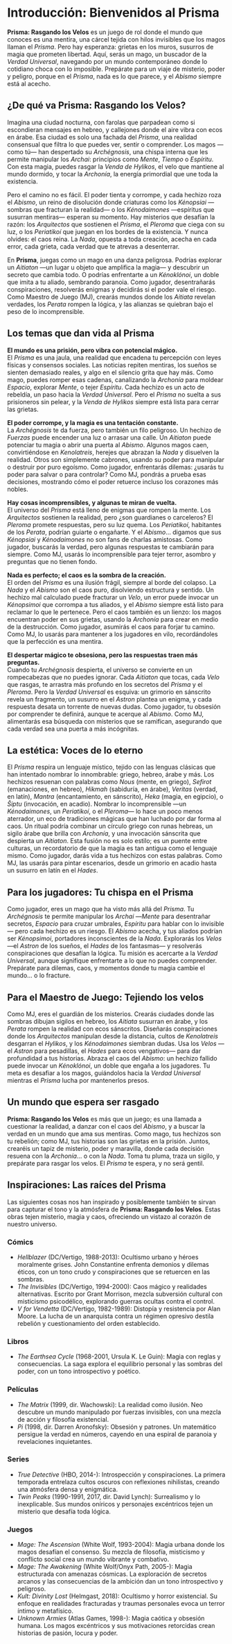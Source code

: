 # Introducción: Bienvenidos al Prisma

**Prisma: Rasgando los Velos** es un juego de rol donde el mundo que conoces es una mentira, una cárcel tejida con hilos invisibles que los magos llaman el *Prisma*. Pero hay esperanza: grietas en los muros, susurros de magia que prometen libertad. Aquí, serás un mago, un buscador de la *Verdad Universal*, navegando por un mundo contemporáneo donde lo cotidiano choca con lo imposible. Prepárate para un viaje de misterio, poder y peligro, porque en el *Prisma*, nada es lo que parece, y el *Abismo* siempre está al acecho.

## ¿De qué va Prisma: Rasgando los Velos?

Imagina una ciudad nocturna, con farolas que parpadean como si escondieran mensajes en hebreo, y callejones donde el aire vibra con ecos en árabe. Esa ciudad es solo una fachada del *Prisma*, una realidad consensual que filtra lo que puedes ver, sentir o comprender. Los magos —como tú— han despertado su *Archégnosis*, una chispa interna que les permite manipular los *Archai*: principios como *Mente*, *Tiempo* o *Espíritu*. Con esta magia, puedes rasgar la *Venda de Hylikos*, el velo que mantiene al mundo dormido, y tocar la *Archonía*, la energía primordial que une toda la existencia.

Pero el camino no es fácil. El poder tienta y corrompe, y cada hechizo roza el *Abismo*, un reino de disolución donde criaturas como los *Kénopsiai* —sombras que fracturan la realidad— o los *Kénodaimones* —espíritus que susurran mentiras— esperan su momento. Hay misterios que desafían la razón: los *Arquitectos* que sostienen el *Prisma*, el *Pleroma* que ciega con su luz, o los *Periatikoí* que juegan en los bordes de la existencia. Y nunca olvides: el caos reina. La *Nada*, opuesta a toda creación, acecha en cada error, cada grieta, cada verdad que te atrevas a desenterrar.

En **Prisma**, juegas como un mago en una danza peligrosa. Podrías explorar un *Aitiaton* —un lugar u objeto que amplifica la magia— y descubrir un secreto que cambia todo. O podrías enfrentarte a un *Kénoklónoi*, un doble que imita a tu aliado, sembrando paranoia. Como jugador, desentrañarás conspiraciones, resolverás enigmas y decidirás si el poder vale el riesgo. Como Maestro de Juego (MJ), crearás mundos donde los *Aitiata* revelan verdades, los *Perata* rompen la lógica, y las alianzas se quiebran bajo el peso de lo incomprensible.

## Los temas que dan vida al Prisma

**El mundo es una prisión, pero vibra con potencial mágico.**\
El *Prisma* es una jaula, una realidad que encadena tu percepción con leyes físicas y consensos sociales. Las noticias repiten mentiras, los sueños se sienten demasiado reales, y algo en el silencio grita que hay más. Como mago, puedes romper esas cadenas, canalizando la *Archonía* para moldear *Espacio*, explorar *Mente*, o tejer *Espíritu*. Cada hechizo es un acto de rebeldía, un paso hacia la *Verdad Universal*. Pero el *Prisma* no suelta a sus prisioneros sin pelear, y la *Venda de Hylikos* siempre está lista para cerrar las grietas.

**El poder corrompe, y la magia es una tentación constante.**\
La *Archégnosis* te da fuerza, pero también un filo peligroso. Un hechizo de *Fuerzas* puede encender una luz o arrasar una calle. Un *Aitiaton* puede potenciar tu magia o abrir una puerta al *Abismo*. Algunos magos caen, convirtiéndose en *Kenolatreis*, herejes que abrazan la *Nada* y disuelven la realidad. Otros son simplemente cabrones, usando su poder para manipular o destruir por puro egoísmo. Como jugador, enfrentarás dilemas: ¿usarás tu poder para salvar o para controlar? Como MJ, pondrás a prueba esas decisiones, mostrando cómo el poder retuerce incluso los corazones más nobles.

**Hay cosas incomprensibles, y algunas te miran de vuelta.**\
El universo del *Prisma* está lleno de enigmas que rompen la mente. Los *Arquitectos* sostienen la realidad, pero ¿son guardianes o carceleros? El *Pleroma* promete respuestas, pero su luz quema. Los *Periatikoí*, habitantes de los *Perata*, podrían guiarte o engañarte. Y el *Abismo*… digamos que sus *Kénopsiai* y *Kénodaimones* no son fans de charlas amistosas. Como jugador, buscarás la verdad, pero algunas respuestas te cambiarán para siempre. Como MJ, usarás lo incomprensible para tejer terror, asombro y preguntas que no tienen fondo.

**Nada es perfecto; el caos es la sombra de la creación.**\
El orden del *Prisma* es una ilusión frágil, siempre al borde del colapso. La *Nada* y el *Abismo* son el caos puro, disolviendo estructura y sentido. Un hechizo mal calculado puede fracturar un *Velo*, un error puede invocar un *Kénopsimoi* que corrompa a tus aliados, y el *Abismo* siempre está listo para reclamar lo que le pertenece. Pero el caos también es un lienzo: los magos encuentran poder en sus grietas, usando la *Archonía* para crear en medio de la destrucción. Como jugador, asumirás el caos para forjar tu camino. Como MJ, lo usarás para mantener a los jugadores en vilo, recordándoles que la perfección es una mentira.

**El despertar mágico te obsesiona, pero las respuestas traen más preguntas.**\
Cuando tu *Archégnosis* despierta, el universo se convierte en un rompecabezas que no puedes ignorar. Cada *Aitiaton* que tocas, cada *Velo* que rasgas, te arrastra más profundo en los secretos del *Prisma* y el *Pleroma*. Pero la *Verdad Universal* es esquiva: un grimorio en sánscrito revela un fragmento, un susurro en el *Astron* plantea un enigma, y cada respuesta desata un torrente de nuevas dudas. Como jugador, tu obsesión por comprender te definirá, aunque te acerque al *Abismo*. Como MJ, alimentarás esa búsqueda con misterios que se ramifican, asegurando que cada verdad sea una puerta a más incógnitas.

## La estética: Voces de lo eterno

El *Prisma* respira un lenguaje místico, tejido con las lenguas clásicas que han intentado nombrar lo innombrable: griego, hebreo, árabe y más. Los hechizos resuenan con palabras como *Nous* (mente, en griego), *Sefirot* (emanaciones, en hebreo), *Hikmah* (sabiduría, en árabe), *Veritas* (verdad, en latín), *Mantra* (encantamiento, en sánscrito), *Heka* (magia, en egipcio), o *Šiptu* (invocación, en acadio). Nombrar lo incomprensible —un *Kénodaimones*, un *Periatikoí*, o el *Pleroma*— lo hace un poco menos aterrador, un eco de tradiciones mágicas que han luchado por dar forma al caos. Un ritual podría combinar un círculo griego con runas hebreas, un sigilo árabe que brilla con *Archonía*, y una invocación sánscrita que despierta un *Aitiaton*. Esta fusión no es solo estilo; es un puente entre culturas, un recordatorio de que la magia es tan antigua como el lenguaje mismo. Como jugador, darás vida a tus hechizos con estas palabras. Como MJ, las usarás para pintar escenarios, desde un grimorio en acadio hasta un susurro en latín en el *Hades*.

## Para los jugadores: Tu chispa en el Prisma

Como jugador, eres un mago que ha visto más allá del *Prisma*. Tu *Archégnosis* te permite manipular los *Archai* —*Mente* para desentrañar secretos, *Espacio* para cruzar umbrales, *Espíritu* para hablar con lo invisible— pero cada hechizo es un riesgo. El *Abismo* acecha, y tus aliados podrían ser *Kénopsimoi*, portadores inconscientes de la *Nada*. Explorarás los *Velos* —el *Astron* de los sueños, el *Hades* de los fantasmas— y resolverás conspiraciones que desafían la lógica. Tu misión es acercarte a la *Verdad Universal*, aunque signifique enfrentarte a lo que no puedes comprender. Prepárate para dilemas, caos, y momentos donde tu magia cambie el mundo… o lo fracture.

## Para el Maestro de Juego: Tejiendo los velos

Como MJ, eres el guardián de los misterios. Crearás ciudades donde las sombras dibujan sigilos en hebreo, los *Aitiata* susurran en árabe, y los *Perata* rompen la realidad con ecos sánscritos. Diseñarás conspiraciones donde los *Arquitectos* manipulan desde la distancia, cultos de *Kenolatreis* desgarran el *Hylikos*, y los *Kénodaimones* siembran dudas. Usa los *Velos* —el *Astron* para pesadillas, el *Hades* para ecos vengativos— para dar profundidad a tus historias. Abraza el caos del *Abismo*: un hechizo fallido puede invocar un *Kénoklónoi*, un doble que engaña a los jugadores. Tu meta es desafiar a los magos, guiándolos hacia la *Verdad Universal* mientras el *Prisma* lucha por mantenerlos presos.

## Un mundo que espera ser rasgado

**Prisma: Rasgando los Velos** es más que un juego; es una llamada a cuestionar la realidad, a danzar con el caos del *Abismo*, y a buscar la verdad en un mundo que ama sus mentiras. Como mago, tus hechizos son tu rebelión; como MJ, tus historias son las grietas en la prisión. Juntos, crearéis un tapiz de misterio, poder y maravilla, donde cada decisión resuena con la *Archonía*… o con la *Nada*. Toma tu pluma, traza un sigilo, y prepárate para rasgar los velos. El *Prisma* te espera, y no será gentil.

## Inspiraciones: Las raíces del Prisma

Las siguientes cosas nos han inspirado y posiblemente también te sirvan para capturar el tono y la atmósfera de **Prisma: Rasgando los Velos**. Estas obras tejen misterio, magia y caos, ofreciendo un vistazo al corazón de nuestro universo.

### Cómics

- *Hellblazer* (DC/Vertigo, 1988-2013): Ocultismo urbano y héroes moralmente grises. John Constantine enfrenta demonios y dilemas éticos, con un tono crudo y conspiraciones que se retuercen en las sombras.
- *The Invisibles* (DC/Vertigo, 1994-2000): Caos mágico y realidades alternativas. Escrito por Grant Morrison, mezcla subversión cultural con misticismo psicodélico, explorando guerras ocultas contra el control.
- *V for Vendetta* (DC/Vertigo, 1982-1989): Distopía y resistencia por Alan Moore. La lucha de un anarquista contra un régimen opresivo destila rebelión y cuestionamiento del orden establecido.

### Libros

- *The Earthsea Cycle* (1968-2001, Ursula K. Le Guin): Magia con reglas y consecuencias. La saga explora el equilibrio personal y las sombras del poder, con un tono introspectivo y poético.

### Películas

- *The Matrix* (1999, dir. Wachowski): La realidad como ilusión. Neo descubre un mundo manipulado por fuerzas invisibles, con una mezcla de acción y filosofía existencial.
- *Pi* (1998, dir. Darren Aronofsky): Obsesión y patrones. Un matemático persigue la verdad en números, cayendo en una espiral de paranoia y revelaciones inquietantes.

### Series

- *True Detective* (HBO, 2014-): Introspección y conspiraciones. La primera temporada entrelaza cultos oscuros con reflexiones nihilistas, creando una atmósfera densa y enigmática.
- *Twin Peaks* (1990-1991, 2017, dir. David Lynch): Surrealismo y lo inexplicable. Sus mundos oníricos y personajes excéntricos tejen un misterio que desafía toda lógica.

### Juegos

- *Mage: The Ascension* (White Wolf, 1993-2004): Magia urbana donde los magos desafían el consenso. Su mezcla de filosofía, misticismo y conflicto social crea un mundo vibrante y combativo.
- *Mage: The Awakening* (White Wolf/Onyx Path, 2005-): Magia estructurada con amenazas cósmicas. La exploración de secretos arcanos y las consecuencias de la ambición dan un tono introspectivo y peligroso.
- *Kult: Divinity Lost* (Helmgast, 2018): Ocultismo y horror existencial. Su enfoque en realidades fracturadas y traumas personales evoca un terror íntimo y metafísico.
- *Unknown Armies* (Atlas Games, 1998-): Magia caótica y obsesión humana. Los magos excéntricos y sus motivaciones retorcidas crean historias de pasión, locura y poder.
